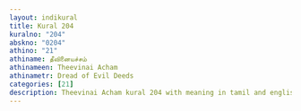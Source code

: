 ```yaml
---
layout: indikural
title: Kural 204
kuralno: "204"
abskno: "0204"
athino: "21"
athiname: தீவினையச்சம்
athinameen: Theevinai Acham
athinametr: Dread of Evil Deeds
categories: [21]
description: Theevinai Acham kural 204 with meaning in tamil and english 
---
```


